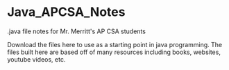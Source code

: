 # Java_APCSA_Notes
.java file notes for Mr. Merritt's AP CSA students

Download the files here to use as a starting point in java programming.
The files built here are based off of many resources including books, websites, youtube videos, etc. 
